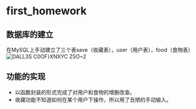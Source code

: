 # first_homework
## 数据库的建立
在MySQL上手动建立了三个表save（收藏表），user（用户表），food（食物表）
![DALL3S C0OF}XNXYC Z5O~2](https://user-images.githubusercontent.com/99075674/195848297-5e885aca-7536-478a-a717-df29be440dea.png)

## 功能的实现
- 以函数封装的形式完成了对用户和食物的增删改查。<br>
- 收藏功能不知道如何在某个用户下操作，所以用了丑陋的手动输入。

 
 
